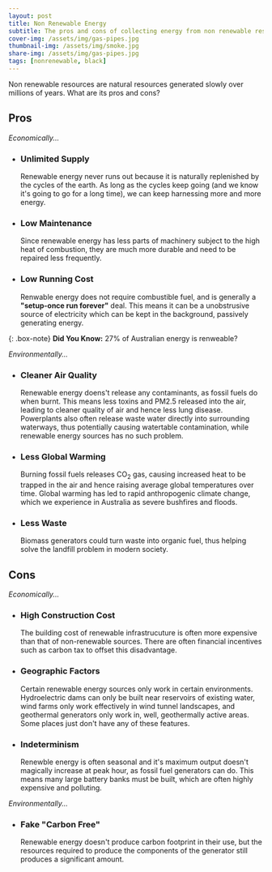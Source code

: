 ```yaml
---
layout: post
title: Non Renewable Energy
subtitle: The pros and cons of collecting energy from non renewable resources
cover-img: /assets/img/gas-pipes.jpg
thumbnail-img: /assets/img/smoke.jpg
share-img: /assets/img/gas-pipes.jpg
tags: [nonrenewable, black]
---
```


Non renewable resources are natural resources generated slowly over millions of years. What are its pros and cons?

## Pros

*Economically...*

- ### Unlimited Supply

  Renewable energy never runs out because it is naturally replenished by the cycles of the earth. As long as the cycles keep going (and we know it's going to go for a long time), we can keep harnessing more and more energy.

- ### Low Maintenance

  Since renewable energy has less parts of machinery subject to the high heat of combustion, they are much more durable and need to be repaired less frequently.

- ### Low Running Cost

  Renwable energy does not require combustible fuel, and is generally a **"setup-once run forever"** deal. This means it can be a unobstrusive source of electricity which can be kept in the background, passively generating energy.

{: .box-note}
**Did You Know:** 27% of Australian energy is renweable?

*Environmentally...*

- ### Cleaner Air Quality

  Renewable energy doens't release any contaminants, as fossil fuels do when burnt. This means less toxins and PM2.5 released into the air, leading to cleaner quality of air and hence less lung disease. Powerplants also often release waste water directly into surrounding waterways, thus potentially causing watertable contamination, while renewable energy sources has no such problem.

- ### Less Global Warming

  Burning fossil fuels releases CO<sub>2</sub> gas, causing increased heat to be trapped in the air and hence raising average global temperatures over time. Global warming has led to rapid anthropogenic climate change, which we experience in Australia as severe bushfires and floods.

- ### Less Waste

  Biomass generators could turn waste into organic fuel, thus helping solve the landfill problem in modern society.

## Cons

*Economically...*

- ### High Construction Cost

  The building cost of renewable infrastrucuture is often more expensive than that of non-renewable sources. There are often financial incentives such as carbon tax to offset this disadvantage.

- ### Geographic Factors

  Certain renewable energy sources only work in certain environments. Hydroelectric dams can only be built near reservoirs of existing water, wind farms only work effectively in wind tunnel landscapes, and geothermal generators only work in, well, geothermally active areas. Some places just don't have any of these features.

- ### Indeterminism

  Renewble energy is often seasonal and it's maximum output doesn't magically increase at peak hour, as fossil fuel generators can do. This means many large battery banks must be built, which are often highly expensive and polluting.

*Environmentally...*

- ### Fake "Carbon Free"

  Renewable energy doesn't produce carbon footprint in their use, but the resources required to produce the components of the generator still produces a significant amount.
